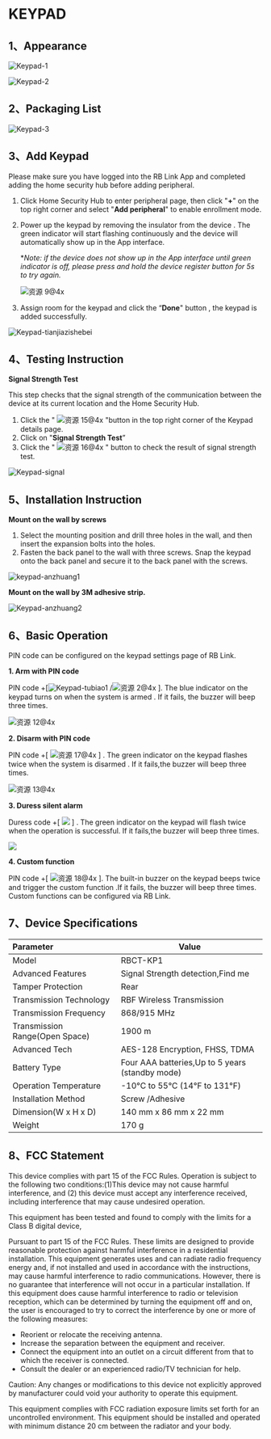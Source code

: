 # KEYPAD

## 1、Appearance

![Keypad-1](https://dusunprj.oss-us-west-1.aliyuncs.com/Keypad-1.png)

![Keypad-2](https://dusunprj.oss-us-west-1.aliyuncs.com/Keypad-2.png)

## 2、Packaging List

![Keypad-3](https://dusunprj.oss-us-west-1.aliyuncs.com/Keypad-3.png)

## 3、Add Keypad

Please make sure you have logged into the RB Link App and completed adding the home security hub before adding peripheral.

1. Click Home Security Hub to enter peripheral page, then click "**+**" on the top right corner and select "**Add peripheral**" to enable enrollment mode.

2. Power up the keypad by removing the insulator from the device . The green indicator will start flashing continuously and the device will automatically show up in the App interface.

   **Note: if the device does not show up in the App interface until green indicator is off, please press and hold the device register button for 5s to try again.*

   ![资源 9@4x](https://dusunprj.oss-us-west-1.aliyuncs.com/%E8%B5%84%E6%BA%90%209@4x.png)

3. Assign room for the keypad and click the “**Done**" button , the keypad is added successfully.

![Keypad-tianjiazishebei](https://dusunprj.oss-us-west-1.aliyuncs.com/Keypad-tianjiazishebei.png)

## 4、Testing Instruction

**Signal Strength Test**

This step checks that the signal strength of the communication between the device at its current location and the Home Security Hub.

1. Click the " ![资源 15@4x](https://dusunprj.oss-us-west-1.aliyuncs.com/%E8%B5%84%E6%BA%90%2015@4x.png) "button in the top right corner of the Keypad details page.
2. Click on "**Signal Strength Test**”
3. Click the " ![资源 16@4x](https://dusunprj.oss-us-west-1.aliyuncs.com/%E8%B5%84%E6%BA%90%2016@4x.png) " button to check the result of signal strength test.

![Keypad-signal](https://dusunprj.oss-us-west-1.aliyuncs.com/Keypad-signal.png)

## 5、Installation Instruction

**Mount on the wall by screws**

1. Select the mounting position and drill three holes in the wall, and then insert the expansion bolts into the holes.
2. Fasten the back panel to the wall with three screws. Snap the keypad onto the back panel and secure it to the back panel with the screws.

![keypad-anzhuang1](https://dusunprj.oss-us-west-1.aliyuncs.com/keypad-anzhuang1.png)

**Mount on the wall by 3M  adhesive strip.**

![Keypad-anzhuang2](https://dusunprj.oss-us-west-1.aliyuncs.com/Keypad-anzhuang2.png)

## 6、Basic Operation

PIN code can be configured on the keypad settings page of RB Link.

**1. Arm with PIN code**

PIN code +[![Keypad-tubiao1](https://dusunprj.oss-us-west-1.aliyuncs.com/Keypad-tubiao1.png) /![资源 2@4x](https://dusunprj.oss-us-west-1.aliyuncs.com/%E8%B5%84%E6%BA%90%202@4x.png) ]. The blue indicator on the keypad turns on when the system is armed . If it fails, the buzzer will beep three times.

![资源 12@4x](https://dusunprj.oss-us-west-1.aliyuncs.com/%E8%B5%84%E6%BA%90%2012@4x.png)

**2. Disarm with PIN code**

PIN code +[ ![资源 17@4x](https://dusunprj.oss-us-west-1.aliyuncs.com/%E8%B5%84%E6%BA%90%2017@4x.png) ] . The green indicator on the keypad flashes twice when the system is disarmed . If it fails,the buzzer will beep three times.

![资源 13@4x](https://dusunprj.oss-us-west-1.aliyuncs.com/%E8%B5%84%E6%BA%90%2013@4x.png)

**3. Duress silent alarm**

Duress code +[ ![](https://dusunprj.oss-us-west-1.aliyuncs.com/%E8%B5%84%E6%BA%90%2017@4x.png) ] . The green indicator on the keypad will flash twice when the operation is successful. If it fails,the buzzer will beep three times.

![](https://dusunprj.oss-us-west-1.aliyuncs.com/%E8%B5%84%E6%BA%90%2013@4x.png)

**4. Custom function**

PIN code +[ ![资源 18@4x](https://dusunprj.oss-us-west-1.aliyuncs.com/%E8%B5%84%E6%BA%90%2018@4x.png) ]. The built-in buzzer on the keypad beeps twice and trigger the custom function .If it fails, the buzzer will beep three times. Custom functions can be configured via RB Link.

## 7、Device Specifications

| Parameter                      | Value                                           |
| :----------------------------- | ----------------------------------------------- |
| Model                          | RBCT-KP1                                        |
| Advanced Features              | Signal Strength detection,Find me               |
| Tamper Protection              | Rear                                            |
| Transmission Technology        | RBF Wireless Transmission                       |
| Transmission  Frequency        | 868/915 MHz                                     |
| Transmission Range(Open Space) | 1900 m                                          |
| Advanced Tech                  | AES-128 Encryption, FHSS, TDMA                  |
| Battery Type                   | Four AAA batteries,Up to 5 years (standby mode) |
| Operation Temperature          | -10°C to 55°C (14℉ to 131℉)                     |
| Installation Method            | Screw /Adhesive                                 |
| Dimension(W x H x D)           | 140 mm x 86 mm x 22 mm                          |
| Weight                         | 170 g                                           |

## 8、FCC  Statement

This device complies with part 15 of the FCC Rules. Operation is subject to the following two conditions:(1)This device may not cause harmful interference, and (2) this device must accept any interference received, including interference that may cause undesired operation.

This equipment has been tested and found to comply with the limits for a Class B digital device,

Pursuant to part 15 of the FCC Rules. These limits are designed to provide reasonable protection against harmful interference in a residential installation. This equipment generates uses and can radiate radio frequency energy and, if not installed and used in accordance with the instructions, may cause harmful interference to radio communications. However, there is no guarantee that interference will not occur in a particular installation. If this equipment does cause harmful interference to radio or television reception, which can be determined by turning the equipment off and on, the user is encouraged to try to correct the interference by one or more of the following measures:

- Reorient or relocate the receiving antenna.
- Increase the separation between the equipment and receiver.
- Connect the equipment into an outlet on a circuit different from that to which the receiver is connected.
- Consult the dealer or an experienced radio/TV technician for help.

Caution: Any changes or modifications to this device not explicitly approved by manufacturer could void your authority to operate this equipment.

This equipment complies with FCC radiation exposure limits set forth for an uncontrolled environment. This equipment should be installed and operated with minimum distance 20 cm between the radiator and your body.

